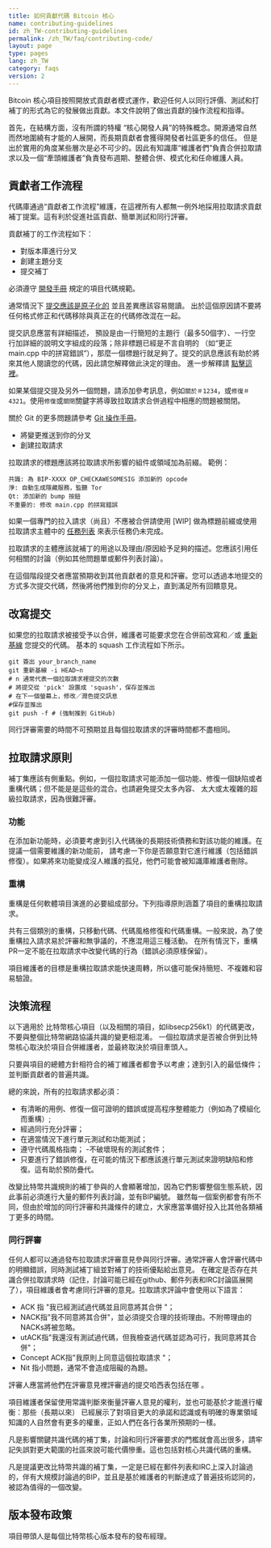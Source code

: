 ```yaml
---
title: 如何貢獻代碼 Bitcoin 核心
name: contributing-guidelines
id: zh_TW-contributing-guidelines
permalink: /zh_TW/faq/contributing-code/
layout: page
type: pages
lang: zh_TW
category: faqs
version: 2
---
```


Bitcoin 核心項目按照開放式貢獻者模式運作，歡迎任何人以同行評價、測試和打補丁的形式為它的發展做出貢獻。本文件說明了做出貢獻的操作流程和指導。

首先，在結構方面，沒有所謂的特權 “核心開發人員”的特殊概念。開源通常自然而然地圍繞有才能的人展開，而長期貢獻者會獲得開發者社區更多的信任。
但是出於實用的角度某些層次是必不可少的。因此有知識庫“維護者們”負責合併拉取請求以及一個“牽頭維護者”負責發布週期、整體合併、模式化和任命維護人員。

貢獻者工作流程
-----------------

代碼庫通過“貢獻者工作流程”維護，在這裡所有人都無一例外地採用拉取請求貢獻補丁提案。這有利於促進社區貢獻、簡單測試和同行評審。

貢獻補丁的工作流程如下：

  - 對版本庫進行分叉
  - 創建主題分支
  - 提交補丁

必須遵守 [開發手冊](https://github.com/bitcoin/bitcoin/blob/master/doc/developer-notes.md) 規定的項目代碼規範。

通常情況下 [提交應該是原子化的](https://en.wikipedia.org/wiki/Atomic_commit#Atomic_commit_convention) 並且差異應該容易閱讀。
出於這個原因請不要將任何格式修正和代碼移除與真正在的代碼修改混在一起。

提交訊息應當有詳細描述， 預設是由一行簡短的主題行（最多50個字）、一行空行加詳細的說明文字組成的段落；除非標題已經是不言自明的
（如“更正 main.cpp 中的拼寫錯誤”），那麼一個標題行就足夠了。提交的訊息應該有助於將來其他人閱讀您的代碼，因此請您解釋做此決定的理由。
進一步解釋請 [點擊這裡](http://chris.beams.io/posts/git-commit/)。

如果某個提交提及另外一個問題，請添加參考訊息，例如`關於＃1234`，或`修復＃4321`。使用`修復`或`關閉`關鍵字將導致拉取請求合併過程中相應的問題被關閉。

關於 Git 的更多問題請參考 [Git 操作手冊](https://git-scm.com/doc)。

  - 將變更推送到你的分叉
  - 創建拉取請求

拉取請求的標題應該將拉取請求所影響的組件或領域加為前綴。 範例：

    共識: 為 BIP-XXXX OP_CHECKAWESOMESIG 添加新的 opcode
    淨: 自動生成隱藏服務，監聽 Tor
    Qt: 添加新的 bump 按鈕
    不重要的: 修改 main.cpp 的拼寫錯誤

如果一個專門的拉入請求（尚且）不應被合併請使用 [WIP] 做為標題前綴或使用拉取請求主體中的 [任務列表](https://help.github.com/articles/basic-writing-and-formatting-syntax/#task-lists) 來表示任務仍未完成。

拉取請求的主體應該就補丁的用途以及理由/原因給予足夠的描述。您應該引用任何相關的討論（例如其他問題單或郵件列表討論）。

在這個階段提交者應當預期收到其他貢獻者的意見和評審。您可以透過本地提交的方式多次提交代碼，然後將他們推到你的分叉上，直到滿足所有回饋意見。

改寫提交
-----------------
如果您的拉取請求被接受予以合併，維護者可能要求您在合併前改寫和／或 [重新基線](https://git-scm.com/docs/git-rebase) 您提交的代碼。
基本的 squash 工作流程如下所示。

    git 簽出 your_branch_name
    git 重新基線 -i HEAD~n
    # n 通常代表一個拉取請求裡提交的次數
    # 將提交從 'pick' 設置成 'squash'，保存並推出
    # 在下一個螢幕上，修改／潤色提交訊息
    #保存並推出
    git push -f # (強制推到 GitHub)

同行評審需要的時間不可預期並且每個拉取請求的評審時間都不盡相同。


拉取請求原則
-----------------------

補丁集應該有側重點。例如，一個拉取請求可能添加一個功能、修復一個缺陷或者重構代碼；但不能是是這些的混合。也請避免提交太多內容、
太大或太複雜的超級拉取請求，因為很難評審。

### 功能

在添加新功能時，必須要考慮到引入代碼後的長期技術債務和對該功能的維護。在提議一個需要維護的新功能前， 請考慮一下你是否願意對它進行維護（包括錯誤修復）。如果將來功能變成沒人維護的孤兒，他們可能會被知識庫維護者刪除。

### 重構

重構是任何軟體項目演進的必要組成部分。下列指導原則涵蓋了項目的重構拉取請求。


共有三個類別的重構，只移動代碼、代碼風格修復和代碼重構。一般來說，為了使重構拉入請求易於評審和無爭議的，不應混用這三種活動。 
在所有情況下，重構PR一定不能在拉取請求中改變代碼的行為（錯誤必須原樣保留）。


項目維護者的目標是重構拉取請求能快速周轉，所以儘可能保持簡短、不複雜和容易驗證。



決策流程
-------------------------

以下適用於 比特幣核心項目（以及相關的項目，如libsecp256k1）的代碼更改，不要與整個比特幣網路協議共識的變更相混淆。
一個拉取請求是否被合併到比特幣核心取決於項目合併維護者，並最終取決於項目牽頭人。

只要與項目的總體方針相符合的補丁維護者都會予以考慮；達到引入的最低條件；並判斷貢獻者的普遍共識。


總的來說，所有的拉取請求都必須：

  - 有清晰的用例、修復一個可證明的錯誤或提高程序整體能力（例如為了模組化而重構）;
  - 經過同行充分評審；
  - 在適當情況下進行單元測試和功能測試；
  - 遵守代碼風格指南；
  -不破壞現有的測試套件；
  - 只要進行了錯誤修復，在可能的情況下都應該進行單元測試來證明缺陷和修復。這有助於預防疊代。

改變比特幣共識規則的補丁參與的人會顯著增加，因為它們影響整個生態系統，因此事前必須進行大量的郵件列表討論，並有BIP編號。
雖然每一個案例都會有所不同，但由於增加的同行評審和共識條件的建立，大家應當準備好投入比其他各類補丁更多的時間。

### 同行評審

任何人都可以通過發布拉取請求評審意見參與同行評審。通常評審人會評審代碼中的明顯錯誤，同時測試補丁組並對補丁的技術優點給出意見。
在確定是否存在共識合併拉取請求時（記住，討論可能已經在github、郵件列表和IRC討論區展開了），項目維護者會考慮同行評審的意見。拉取請求評論中會使用以下語言：

  - ACK 指 "我已經測試過代碼並且同意將其合併 "；
  - NACK指"我不同意將其合併"，並必須提交合理的技術理由。不附帶理由的NACKs將被忽略。 
  - utACK指"我還沒有測試過代碼，但我檢查過代碼並認為可行，我同意將其合併"；
  - Concept ACK指"我原則上同意這個拉取請求 "；
  - Nit 指小問題，通常不會造成阻礙的為題。

評審人應當將他們在評審意見裡評審過的提交哈西表包括在哪 。

項目維護者保留使用常識判斷來衡量評審人意見的權利，並也可能基於才能進行權衡：那些（長期以來）
已經展示了對項目更大的承諾和認識或有明確的專業領域知識的人自然會有更多的權重，正如人們在各行各業所預期的一樣。

凡是影響關鍵共識代碼的補丁集，討論和同行評審要求的門檻就會高出很多，請牢記失誤對更大範圍的社區來說可能代價慘重。這也包括對核心共識代碼的重構。

凡是提議更改比特幣共識的補丁集，一定是已經在郵件列表和IRC上深入討論過的，伴有大規模討論過的BIP，並且是基於維護者的判斷達成了普遍技術認同的，
被認為值得的一個改變。


版本發布政策
--------------

項目帶頭人是每個比特幣核心版本發布的發布經理。
